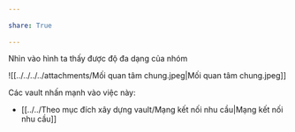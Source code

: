 ---  
share: True  
---  
Nhìn vào hình ta thấy được độ đa dạng của nhóm  
![[../../../../attachments/Mối quan tâm chung.jpeg|Mối quan tâm chung.jpeg]]  
  
Các vault nhấn mạnh vào việc này:  
- [[../../Theo mục đích xây dựng vault/Mạng kết nối nhu cầu|Mạng kết nối nhu cầu]]  
